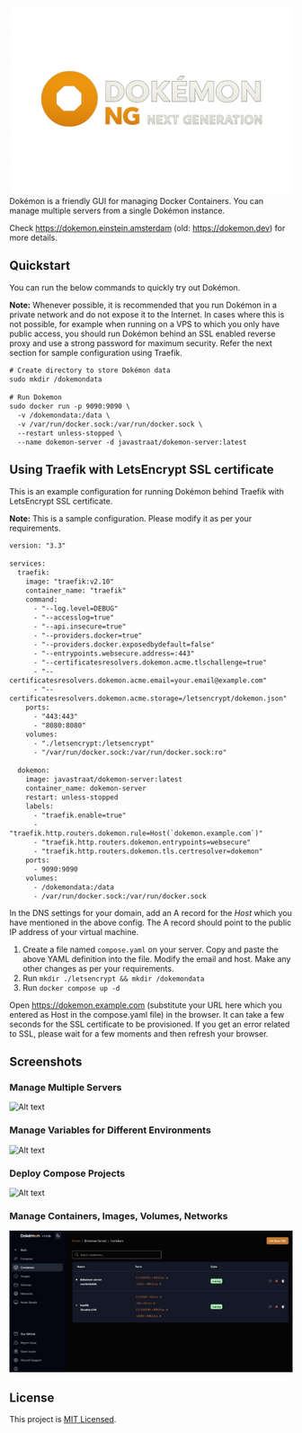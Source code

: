 <div align="center">
  <img src="https://raw.githubusercontent.com/dokemon-ng/.github/refs/heads/main/dokemon-logo.png" width="500" alt="Dokémon Logo">
</div>
Dokémon is a friendly GUI for managing Docker Containers. You can manage multiple servers from a single Dokémon instance.

Check https://dokemon.einstein.amsterdam (old: https://dokemon.dev) for more details.

## Quickstart

You can run the below commands to quickly try out Dokémon.

**Note:** Whenever possible, it is recommended that you run Dokémon in a private network and do not expose it to the Internet. In cases where this is not possible, for example when running on a VPS to which you only have public access, you should run Dokémon behind an SSL enabled reverse proxy and use a strong password for maximum security. Refer the next section for sample configuration using Traefik.

    # Create directory to store Dokémon data
    sudo mkdir /dokemondata

    # Run Dokemon
    sudo docker run -p 9090:9090 \
      -v /dokemondata:/data \
      -v /var/run/docker.sock:/var/run/docker.sock \
      --restart unless-stopped \
      --name dokemon-server -d javastraat/dokemon-server:latest

## Using Traefik with LetsEncrypt SSL certificate

This is an example configuration for running Dokémon behind Traefik with LetsEncrypt SSL certificate.

**Note:** This is a sample configuration. Please modify it as per your requirements.

    version: "3.3"

    services:
      traefik:
        image: "traefik:v2.10"
        container_name: "traefik"
        command:
          - "--log.level=DEBUG"
          - "--accesslog=true"
          - "--api.insecure=true"
          - "--providers.docker=true"
          - "--providers.docker.exposedbydefault=false"
          - "--entrypoints.websecure.address=:443"
          - "--certificatesresolvers.dokemon.acme.tlschallenge=true"
          - "--certificatesresolvers.dokemon.acme.email=your.email@example.com"
          - "--certificatesresolvers.dokemon.acme.storage=/letsencrypt/dokemon.json"
        ports:
          - "443:443"
          - "8080:8080"
        volumes:
          - "./letsencrypt:/letsencrypt"
          - "/var/run/docker.sock:/var/run/docker.sock:ro"

      dokemon:
        image: javastraat/dokemon-server:latest
        container_name: dokemon-server
        restart: unless-stopped
        labels:
          - "traefik.enable=true"
          - "traefik.http.routers.dokemon.rule=Host(`dokemon.example.com`)"
          - "traefik.http.routers.dokemon.entrypoints=websecure"
          - "traefik.http.routers.dokemon.tls.certresolver=dokemon"
        ports:
          - 9090:9090
        volumes:
          - /dokemondata:/data
          - /var/run/docker.sock:/var/run/docker.sock

In the DNS settings for your domain, add an A record for the _Host_ which you have mentioned in the above config. The A record should point to the public IP address of your virtual machine.

1. Create a file named `compose.yaml` on your server. Copy and paste the above YAML definition into the file. Modify the email and host. Make any other changes as per your requirements.
2. Run `mkdir ./letsencrypt && mkdir /dokemondata`
3. Run `docker compose up -d`

Open https://dokemon.example.com (substitute your URL here which you entered as Host in the compose.yaml file) in the browser. It can take a few seconds for the SSL certificate to be provisioned. If you get an error related to SSL, please wait for a few moments and then refresh your browser.

## Screenshots

### Manage Multiple Servers
![Alt text](https://github.com/dokemon-ng/dokemon/raw/main/screenshots/screenshot-dokemon-nodes.jpg?raw=true)

### Manage Variables for Different Environments

![Alt text](https://github.com/dokemon-ng/dokemon/raw/main/screenshots/screenshot-dokemon-variables.jpg?raw=true)

### Deploy Compose Projects

![Alt text](https://github.com/dokemon-ng/dokemon/raw/main/screenshots/screenshot-dokemon-compose-up.jpg?raw=true)

### Manage Containers, Images, Volumes, Networks

![Alt text](https://github.com/dokemon-ng/dokemon/raw/main/screenshots/screenshot-dokemon-containers.jpg?raw=true)

## License

This project is [MIT Licensed](../LICENSE).
